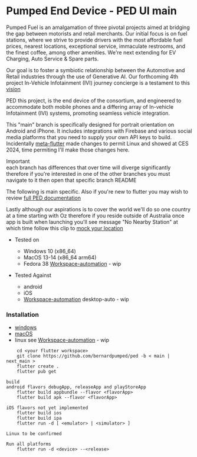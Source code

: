 # Pumped End Device - PED UI main

Pumped Fuel is an amalgamation of three pivotal projects aimed at bridging the gap between motorists and retail merchants. Our initial focus is on fuel stations,
where we strive to provide drivers with the most affordable fuel prices, nearest locations, exceptional service, immaculate restrooms, and the finest coffee,
among other amenities. We're next extending for EV Charging, Auto Service & Spare parts.

Our goal is to foster a symbiotic relationship between the Automotive and Retail industries through the use of Generative AI.
Our forthcoming 4th project In-Vehicle Infotainment (IVI) journey concierge is a testament to this [vision](https://ped-recordings.s3.ap-southeast-2.amazonaws.com/AIRetailConciergeVideo-02.mp4)

PED this project, is the end device of the consortium, and engineered to accommodate both mobile phones and a differing array of In-vehicle Infotainment (IVI) systems, promoting seamless vehicle integration.  

This "main" branch is specifically designed for portrait orientation on Android and iPhone. It includes integrations with Firebase and various social media platforms that you need to supply your own API keys to build.  
Incidentally [meta-flutter](https://github.com/meta-flutter/meta-flutter) made changes to permit Linux and showed at CES 2024, time permiting I'll make those changes here.

Important  
each branch has differences that over time will diverge significantly therefore if you're interested in one of the other branches you must navigate to it then open that specific branch README  

The following is main specific. Also if you're new to flutter you may wish to review [full PED documentation](https://github.com/bernardpumped/ped/blob/main/documentation/FULL-README.md)  

Lastly although our aspirations is to cover the world we'll do so one country at a time starting with Oz therefore if you reside outside of Australia once app is built when launching you'll see message "No Nearby Station" at which time follow this clip to [mock your location](https://ped-recordings.s3.ap-southeast-2.amazonaws.com/iphone15-Sim-NoNearbyStations.mp4)  


- Tested on
  - Windows 10 (x86_64)
  - MacOS 13-14 (x86_64 arm64)
  - Fedora 38 [Workspace-automation](https://github.com/meta-flutter/workspace-automation) - wip
    
- Tested Against
  - android
  - iOS
  - [Workspace-automation](https://github.com/meta-flutter/workspace-automation) desktop-auto - wip

### Installation

 - [windows](https://docs.flutter.dev/get-started/install/windows)
 - [macOS](https://docs.flutter.dev/get-started/install/macos) 
 - linux see [Workspace-automation](https://github.com/meta-flutter/workspace-automation) - wip


```
    cd <your flutter workspace>
    git clone https://github.com/bernardpumped/ped -b < main | next_main >
    flutter create .
    flutter pub get

build
android flavors debugApp, releaseApp and playStoreApp 
    flutter build appbundle --flavor <flavorApp>
    flutter build apk --flavor <flavorApp>

iOS flavors not yet implemented
    flutter build ios
    flutter build ipa
    flutter run -d [ <emulator> | <simulator> ]

Linux to be confirmed

Run all platforms
    flutter run -d <device> --<release> 
```
